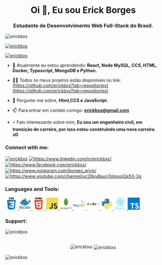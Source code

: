 <h1 align="center">Oi 👋, Eu sou Erick Borges</h1>
<h3 align="center">Estudante de Desenvolvimento Web Full-Stack do Brasil.</h3>

<p align="left"> <img src="https://komarev.com/ghpvc/?username=erickbxs&label=Profile%20views&color=0e75b6&style=flat" alt="erickbxs" /> </p>

<p align="left"> <a href="https://github.com/ryo-ma/github-profile-trophy"><img src="https://github-profile-trophy.vercel.app/?username=erickbxs" alt="erickbxs" /></a> </p>

<p align="left"> <a href="https://twitter.com/erickbxs" target="blank"><img src="https://img.shields.io/twitter/follow/erickbxs?logo=twitter&style=for-the-badge" alt="erickbxs" /></a> </p>

- 🌱 Atualmente eu estou aprendendo: **React, Node MySQL, CCS, HTML, Docker, Typescript, MongoDB e Python.**

- 👨‍💻 Todos os meus projetos estão disponíveis no link: [https://github.com/erickbxs?tab=repositories](https://github.com/erickbxs?tab=repositories)

- 💬 Pergunte-me sobre, **Html,CCS e JavaScript.**

- 📫 Para entrar em contato comigo: **erickbxs@gmail.com**

- ⚡ Fato interessante sobre mim, **Eu sou um engenheiro civil, em transição de carreira, por isso estou construindo uma nova carreira. xD**

<h3 align="left">Connect with me:</h3>
<p align="left">
<a href="https://twitter.com/erickbxs" target="blank"><img align="center" src="https://raw.githubusercontent.com/rahuldkjain/github-profile-readme-generator/master/src/images/icons/Social/twitter.svg" alt="erickbxs" height="30" width="40" /></a>
<a href="https://linkedin.com/in/https://www.linkedin.com/in/erickbxs/" target="blank"><img align="center" src="https://raw.githubusercontent.com/rahuldkjain/github-profile-readme-generator/master/src/images/icons/Social/linked-in-alt.svg" alt="https://www.linkedin.com/in/erickbxs/" height="30" width="40" /></a>
<a href="https://fb.com/https://www.facebook.com/erickbxs/" target="blank"><img align="center" src="https://raw.githubusercontent.com/rahuldkjain/github-profile-readme-generator/master/src/images/icons/Social/facebook.svg" alt="https://www.facebook.com/erickbxs/" height="30" width="40" /></a>
<a href="https://instagram.com/https://www.instagram.com/borges_erick/" target="blank"><img align="center" src="https://raw.githubusercontent.com/rahuldkjain/github-profile-readme-generator/master/src/images/icons/Social/instagram.svg" alt="https://www.instagram.com/borges_erick/" height="30" width="40" /></a>
<a href="https://www.youtube.com/c/https://www.youtube.com/channel/uc28sv8aun7pbsxol2e53-3g" target="blank"><img align="center" src="https://raw.githubusercontent.com/rahuldkjain/github-profile-readme-generator/master/src/images/icons/Social/youtube.svg" alt="https://www.youtube.com/channel/uc28sv8aun7pbsxol2e53-3g" height="30" width="40" /></a>
</p>

<h3 align="left">Languages and Tools:</h3>
<p align="left"> <a href="https://www.w3schools.com/css/" target="_blank" rel="noreferrer"> <img src="https://raw.githubusercontent.com/devicons/devicon/master/icons/css3/css3-original-wordmark.svg" alt="css3" width="40" height="40"/> </a> <a href="https://www.docker.com/" target="_blank" rel="noreferrer"> <img src="https://raw.githubusercontent.com/devicons/devicon/master/icons/docker/docker-original-wordmark.svg" alt="docker" width="40" height="40"/> </a> <a href="https://www.w3.org/html/" target="_blank" rel="noreferrer"> <img src="https://raw.githubusercontent.com/devicons/devicon/master/icons/html5/html5-original-wordmark.svg" alt="html5" width="40" height="40"/> </a> <a href="https://developer.mozilla.org/en-US/docs/Web/JavaScript" target="_blank" rel="noreferrer"> <img src="https://raw.githubusercontent.com/devicons/devicon/master/icons/javascript/javascript-original.svg" alt="javascript" width="40" height="40"/> </a> <a href="https://www.mongodb.com/" target="_blank" rel="noreferrer"> <img src="https://raw.githubusercontent.com/devicons/devicon/master/icons/mongodb/mongodb-original-wordmark.svg" alt="mongodb" width="40" height="40"/> </a> <a href="https://www.mysql.com/" target="_blank" rel="noreferrer"> <img src="https://raw.githubusercontent.com/devicons/devicon/master/icons/mysql/mysql-original-wordmark.svg" alt="mysql" width="40" height="40"/> </a> <a href="https://nodejs.org" target="_blank" rel="noreferrer"> <img src="https://raw.githubusercontent.com/devicons/devicon/master/icons/nodejs/nodejs-original-wordmark.svg" alt="nodejs" width="40" height="40"/> </a> <a href="https://www.python.org" target="_blank" rel="noreferrer"> <img src="https://raw.githubusercontent.com/devicons/devicon/master/icons/python/python-original.svg" alt="python" width="40" height="40"/> </a> <a href="https://reactjs.org/" target="_blank" rel="noreferrer"> <img src="https://raw.githubusercontent.com/devicons/devicon/master/icons/react/react-original-wordmark.svg" alt="react" width="40" height="40"/> </a> <a href="https://www.typescriptlang.org/" target="_blank" rel="noreferrer"> <img src="https://raw.githubusercontent.com/devicons/devicon/master/icons/typescript/typescript-original.svg" alt="typescript" width="40" height="40"/> </a> </p>

<h3 align="left">Support:</h3>
<p><a href="https://www.buymeacoffee.com/erickbxs"> <img align="left" src="https://cdn.buymeacoffee.com/buttons/v2/default-yellow.png" height="50" width="210" alt="erickbxs" /></a></p><br><br>

<p><img align="left" src="https://github-readme-stats.vercel.app/api/top-langs?username=erickbxs&show_icons=true&locale=en&layout=compact" alt="erickbxs" /></p>

<p>&nbsp;<img align="center" src="https://github-readme-stats.vercel.app/api?username=erickbxs&show_icons=true&locale=en" alt="erickbxs" /></p>

<p><img align="center" src="https://github-readme-streak-stats.herokuapp.com/?user=erickbxs&theme=default" alt="erickbxs" /></p>
